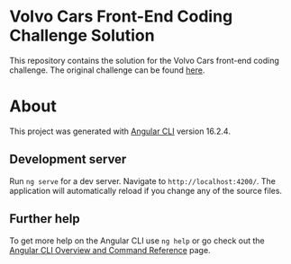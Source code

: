 # Volvo Cars Front-End Coding Challenge Solution

This repository contains the solution for the Volvo Cars front-end coding challenge. The original challenge can be found [here](https://github.com/volvo-cars/god-frontend-code-test).

# About

This project was generated with [Angular CLI](https://github.com/angular/angular-cli) version 16.2.4.

## Development server

Run `ng serve` for a dev server. Navigate to `http://localhost:4200/`. The application will automatically reload if you change any of the source files.

## Further help

To get more help on the Angular CLI use `ng help` or go check out the [Angular CLI Overview and Command Reference](https://angular.io/cli) page.
